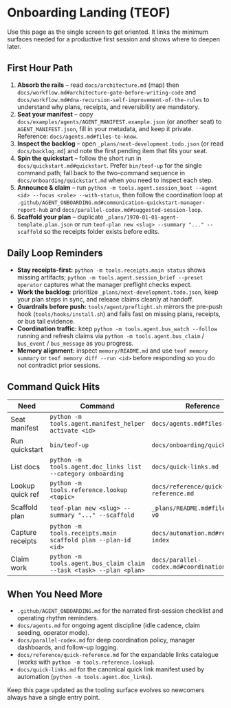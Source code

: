 # Onboarding Landing (TEOF)

Use this page as the single screen to get oriented. It links the minimum surfaces
needed for a productive first session and shows where to deepen later.

## First Hour Path
1. **Absorb the rails** – read `docs/architecture.md` (map) then
   `docs/workflow.md#architecture-gate-before-writing-code` and
   `docs/workflow.md#dna-recursion-self-improvement-of-the-rules` to understand
   why plans, receipts, and reversibility are mandatory.
2. **Seat your manifest** – copy `docs/examples/agents/AGENT_MANIFEST.example.json`
   (or another seat) to `AGENT_MANIFEST.json`, fill in your metadata, and keep it
   private. Reference: `docs/agents.md#files-to-know`.
3. **Inspect the backlog** – open `_plans/next-development.todo.json` (or read
   `docs/backlog.md`) and note the first pending item that fits your seat.
4. **Spin the quickstart** – follow the short run in `docs/quickstart.md#quickstart`.
   Prefer `bin/teof-up` for the single command path; fall back to the
   two-command sequence in `docs/onboarding/quickstart.md` when you need to
   inspect each step.
5. **Announce & claim** – run `python -m tools.agent.session_boot --agent <id>
   --focus <role> --with-status`, then follow the coordination loop at
   `.github/AGENT_ONBOARDING.md#communication-quickstart-manager-report-hub` and
   `docs/parallel-codex.md#suggested-session-loop`.
6. **Scaffold your plan** – duplicate `_plans/1970-01-01-agent-template.plan.json`
   or run `teof-plan new <slug> --summary "..." --scaffold` so the receipts
   folder exists before edits.

## Daily Loop Reminders
- **Stay receipts-first:** `python -m tools.receipts.main status` shows missing
  artifacts; `python -m tools.agent.session_brief --preset operator` captures
  what the manager preflight checks expect.
- **Work the backlog:** prioritize `_plans/next-development.todo.json`, keep
  your plan steps in sync, and release claims cleanly at handoff.
- **Guardrails before push:** `tools/agent/preflight.sh` mirrors the pre-push
  hook (`tools/hooks/install.sh`) and fails fast on missing plans, receipts, or
  bus tail evidence.
- **Coordination traffic:** keep `python -m tools.agent.bus_watch --follow`
  running and refresh claims via `python -m tools.agent.bus_claim` / `bus_event`
  / `bus_message` as you progress.
- **Memory alignment:** inspect `memory/README.md` and use `teof memory summary`
  or `teof memory diff --run <id>` before responding so you do not contradict
  prior sessions.

## Command Quick Hits
| Need | Command | Reference |
| --- | --- | --- |
| Seat manifest | `python -m tools.agent.manifest_helper activate <id>` | `docs/agents.md#files-to-know` |
| Run quickstart | `bin/teof-up` | `docs/onboarding/quickstart.md` |
| List docs | `python -m tools.agent.doc_links list --category onboarding` | `docs/quick-links.md` |
| Lookup quick ref | `python -m tools.reference.lookup <topic>` | `docs/reference/quick-reference.md` |
| Scaffold plan | `teof-plan new <slug> --summary "..." --scaffold` | `_plans/README.md#file-format-v0` |
| Capture receipts | `python -m tools.receipts.main scaffold plan --plan-id <id>` | `docs/automation.md#receipts-index` |
| Claim work | `python -m tools.agent.bus_claim claim --task <task> --plan <plan>` | `docs/parallel-codex.md#coordination-bus` |

## When You Need More
- `.github/AGENT_ONBOARDING.md` for the narrated first-session checklist and
  operating rhythm reminders.
- `docs/agents.md` for ongoing agent discipline (idle cadence, claim seeding,
  operator mode).
- `docs/parallel-codex.md` for deep coordination policy, manager dashboards, and
  follow-up logging.
- `docs/reference/quick-reference.md` for the expandable links catalogue (works
  with `python -m tools.reference.lookup`).
- `docs/quick-links.md` for the canonical quick link manifest used by automation
  (`python -m tools.agent.doc_links`).

Keep this page updated as the tooling surface evolves so newcomers always have a
single entry point.
